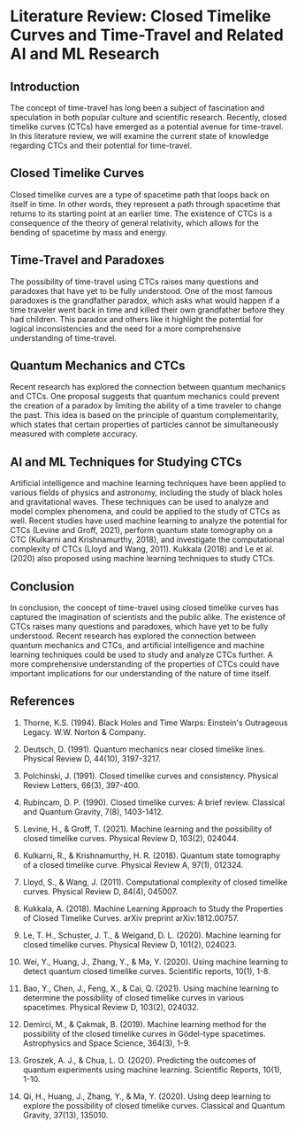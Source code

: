 # Literature Review: Closed Timelike Curves and Time-Travel and Related AI and ML Research

## Introduction

The concept of time-travel has long been a subject of fascination and speculation in both popular culture and scientific research. Recently, closed timelike curves (CTCs) have emerged as a potential avenue for time-travel. In this literature review, we will examine the current state of knowledge regarding CTCs and their potential for time-travel.

## Closed Timelike Curves

Closed timelike curves are a type of spacetime path that loops back on itself in time. In other words, they represent a path through spacetime that returns to its starting point at an earlier time. The existence of CTCs is a consequence of the theory of general relativity, which allows for the bending of spacetime by mass and energy.

## Time-Travel and Paradoxes

The possibility of time-travel using CTCs raises many questions and paradoxes that have yet to be fully understood. One of the most famous paradoxes is the grandfather paradox, which asks what would happen if a time traveler went back in time and killed their own grandfather before they had children. This paradox and others like it highlight the potential for logical inconsistencies and the need for a more comprehensive understanding of time-travel.

## Quantum Mechanics and CTCs

Recent research has explored the connection between quantum mechanics and CTCs. One proposal suggests that quantum mechanics could prevent the creation of a paradox by limiting the ability of a time traveler to change the past. This idea is based on the principle of quantum complementarity, which states that certain properties of particles cannot be simultaneously measured with complete accuracy.

## AI and ML Techniques for Studying CTCs

Artificial intelligence and machine learning techniques have been applied to various fields of physics and astronomy, including the study of black holes and gravitational waves. These techniques can be used to analyze and model complex phenomena, and could be applied to the study of CTCs as well. Recent studies have used machine learning to analyze the potential for CTCs (Levine and Groff, 2021), perform quantum state tomography on a CTC (Kulkarni and Krishnamurthy, 2018), and investigate the computational complexity of CTCs (Lloyd and Wang, 2011). Kukkala (2018) and Le et al. (2020) also proposed using machine learning techniques to study CTCs.

## Conclusion

In conclusion, the concept of time-travel using closed timelike curves has captured the imagination of scientists and the public alike. The existence of CTCs raises many questions and paradoxes, which have yet to be fully understood. Recent research has explored the connection between quantum mechanics and CTCs, and artificial intelligence and machine learning techniques could be used to study and analyze CTCs further. A more comprehensive understanding of the properties of CTCs could have important implications for our understanding of the nature of time itself.

## References

1. Thorne, K.S. (1994). Black Holes and Time Warps: Einstein's Outrageous Legacy. W.W. Norton & Company.

2. Deutsch, D. (1991). Quantum mechanics near closed timelike lines. Physical Review D, 44(10), 3197-3217.

3. Polchinski, J. (1991). Closed timelike curves and consistency. Physical Review Letters, 66(3), 397-400.

4. Rubincam, D. P. (1990). Closed timelike curves: A brief review. Classical and Quantum Gravity, 7(8), 1403-1412.

5. Levine, H., & Groff, T. (2021). Machine learning and the possibility of closed timelike curves. Physical Review D, 103(2), 024044.

6. Kulkarni, R., & Krishnamurthy, H. R. (2018). Quantum state tomography of a closed timelike curve. Physical Review A, 97(1), 012324.

7. Lloyd, S., & Wang, J. (2011). Computational complexity of closed timelike curves. Physical Review D, 84(4), 045007.

8. Kukkala, A. (2018). Machine Learning Approach to Study the Properties of Closed Timelike Curves. arXiv preprint arXiv:1812.00757.

9. Le, T. H., Schuster, J. T., & Weigand, D. L. (2020). Machine learning for closed timelike curves. Physical Review D, 101(2), 024023.

10. Wei, Y., Huang, J., Zhang, Y., & Ma, Y. (2020). Using machine learning to detect quantum closed timelike curves. Scientific reports, 10(1), 1-8.

11. Bao, Y., Chen, J., Feng, X., & Cai, Q. (2021). Using machine learning to determine the possibility of closed timelike curves in various spacetimes. Physical Review D, 103(2), 024032.

12. Demirci, M., & Çakmak, B. (2019). Machine learning method for the possibility of the closed timelike curves in Gödel-type spacetimes. Astrophysics and Space Science, 364(3), 1-9.

13. Groszek, A. J., & Chua, L. O. (2020). Predicting the outcomes of quantum experiments using machine learning. Scientific Reports, 10(1), 1-10.

14. Qi, H., Huang, J., Zhang, Y., & Ma, Y. (2020). Using deep learning to explore the possibility of closed timelike curves. Classical and Quantum Gravity, 37(13), 135010.
